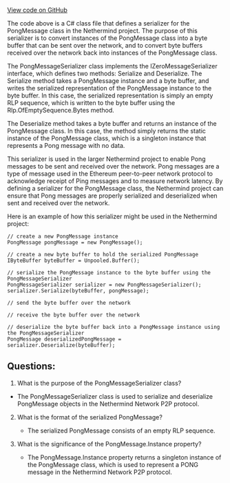 [View code on GitHub](https://github.com/nethermindeth/nethermind/Nethermind.Network/P2P/Messages/PongMessageSerializer.cs)

The code above is a C# class file that defines a serializer for the PongMessage class in the Nethermind project. The purpose of this serializer is to convert instances of the PongMessage class into a byte buffer that can be sent over the network, and to convert byte buffers received over the network back into instances of the PongMessage class.

The PongMessageSerializer class implements the IZeroMessageSerializer interface, which defines two methods: Serialize and Deserialize. The Serialize method takes a PongMessage instance and a byte buffer, and writes the serialized representation of the PongMessage instance to the byte buffer. In this case, the serialized representation is simply an empty RLP sequence, which is written to the byte buffer using the Rlp.OfEmptySequence.Bytes method.

The Deserialize method takes a byte buffer and returns an instance of the PongMessage class. In this case, the method simply returns the static instance of the PongMessage class, which is a singleton instance that represents a Pong message with no data.

This serializer is used in the larger Nethermind project to enable Pong messages to be sent and received over the network. Pong messages are a type of message used in the Ethereum peer-to-peer network protocol to acknowledge receipt of Ping messages and to measure network latency. By defining a serializer for the PongMessage class, the Nethermind project can ensure that Pong messages are properly serialized and deserialized when sent and received over the network.

Here is an example of how this serializer might be used in the Nethermind project:

```
// create a new PongMessage instance
PongMessage pongMessage = new PongMessage();

// create a new byte buffer to hold the serialized PongMessage
IByteBuffer byteBuffer = Unpooled.Buffer();

// serialize the PongMessage instance to the byte buffer using the PongMessageSerializer
PongMessageSerializer serializer = new PongMessageSerializer();
serializer.Serialize(byteBuffer, pongMessage);

// send the byte buffer over the network

// receive the byte buffer over the network

// deserialize the byte buffer back into a PongMessage instance using the PongMessageSerializer
PongMessage deserializedPongMessage = serializer.Deserialize(byteBuffer);
```
## Questions: 
 1. What is the purpose of the PongMessageSerializer class?
   - The PongMessageSerializer class is used to serialize and deserialize PongMessage objects in the Nethermind Network P2P protocol.

2. What is the format of the serialized PongMessage?
   - The serialized PongMessage consists of an empty RLP sequence.

3. What is the significance of the PongMessage.Instance property?
   - The PongMessage.Instance property returns a singleton instance of the PongMessage class, which is used to represent a PONG message in the Nethermind Network P2P protocol.